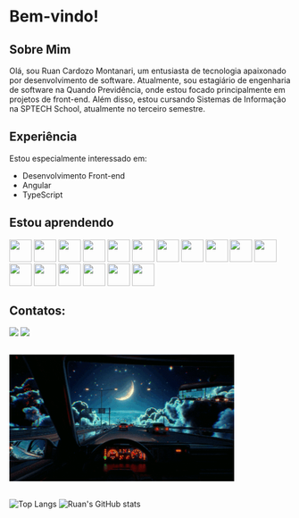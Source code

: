 # Bem-vindo!

## Sobre Mim

Olá, sou Ruan Cardozo Montanari, um entusiasta de tecnologia apaixonado por desenvolvimento de software. Atualmente, sou estagiário de engenharia de software na Quando Previdência, onde estou focado principalmente em projetos de front-end. Além disso, estou cursando Sistemas de Informação na SPTECH School, atualmente no terceiro semestre.


## Experiência

Estou especialmente interessado em:

- Desenvolvimento Front-end
- Angular
- TypeScript

## Estou aprendendo

<link rel="stylesheet" href="https://cdn.jsdelivr.net/gh/devicons/devicon@v2.15.1/devicon.min.css">
                               
<img height="40px" width="40px" src="https://cdn.jsdelivr.net/gh/devicons/devicon/icons/html5/html5-original.svg" /> <img height="40px" width="40px" src="https://cdn.jsdelivr.net/gh/devicons/devicon/icons/css3/css3-original.svg" /> <img height="40px" width="40px" src="https://cdn.jsdelivr.net/gh/devicons/devicon@latest/icons/angularjs/angularjs-original.svg" /> <img height="40px" width="40px" src="https://cdn.jsdelivr.net/gh/devicons/devicon/icons/javascript/javascript-original.svg" /> <img height="40px" width="40px" src="https://cdn.jsdelivr.net/gh/devicons/devicon@latest/icons/typescript/typescript-original.svg" /> <img height="40px" width="40px" src="https://cdn.jsdelivr.net/gh/devicons/devicon/icons/nodejs/nodejs-original.svg" /> <img height="40px" width="40px" src="https://cdn.jsdelivr.net/gh/devicons/devicon/icons/arduino/arduino-original.svg" /> <img height="40px" width="40px" src="https://cdn.jsdelivr.net/gh/devicons/devicon/icons/kotlin/kotlin-original.svg" /> <img height="40px" width="40px" src="https://cdn.jsdelivr.net/gh/devicons/devicon/icons/python/python-original.svg" /> <img height="40px" width="40px" src="https://cdn.jsdelivr.net/gh/devicons/devicon/icons/mysql/mysql-original.svg" /> <img height="40px" width="40px" src="https://cdn.jsdelivr.net/gh/devicons/devicon/icons/docker/docker-original.svg" /> <img height="40px" width="40px" src="https://cdn.jsdelivr.net/gh/devicons/devicon/icons/rstudio/rstudio-original.svg" /> <img height="40px" width="40px" src="https://cdn.jsdelivr.net/gh/devicons/devicon/icons/bash/bash-original.svg" /> <img height="40px" width="40px" src="https://cdn.jsdelivr.net/gh/devicons/devicon/icons/linux/linux-original.svg" /> <img height="40px" width="40px" src="https://cdn.jsdelivr.net/gh/devicons/devicon/icons/slack/slack-original.svg" /> <img height="40px" width="40px" src="https://cdn.jsdelivr.net/gh/devicons/devicon/icons/jira/jira-original.svg" /> <img height="40px" width="40px" src="https://cdn.jsdelivr.net/gh/devicons/devicon@latest/icons/trello/trello-original.svg" />
                  
## Contatos:

<div>
<a href = "mailto:rmontanari@f3capital.com.br"><img loading="lazy" src="https://img.shields.io/badge/Microsoft_Outlook-0078D4?style=for-the-badge&logo=microsoft-outlook&logoColor=white" target="_blank"></a>
<a href="https://www.linkedin.com/in/ruan-cardozo-montanari/" target="_blank"><img loading="lazy" src="https://img.shields.io/badge/LinkedIn-0077B5?style=for-the-badge&logo=linkedin&logoColor=white" target="_blank"></a>   

  
</div>

##

<img width="80%" src="giphy.gif">

##

![Top Langs](https://github-readme-stats.vercel.app/api/top-langs/?username=rmontanari&layout=donut&theme=github_dark)   ![Ruan's GitHub stats](https://github-readme-stats.vercel.app/api?username=rmontanari&theme=github_dark&show_icons=true)
